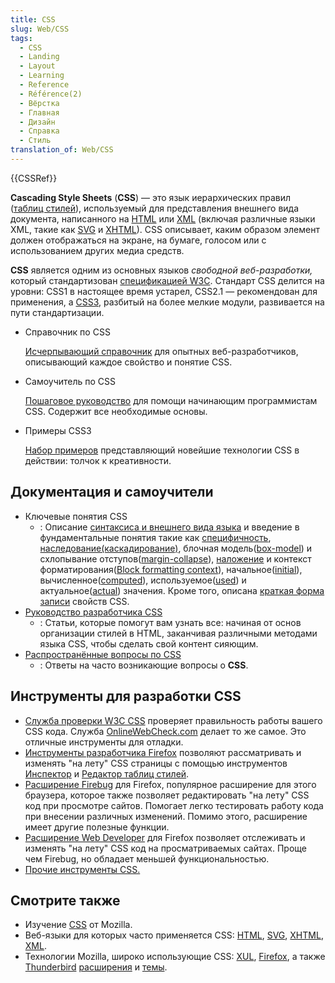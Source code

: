 ```yaml
---
title: CSS
slug: Web/CSS
tags:
  - CSS
  - Landing
  - Layout
  - Learning
  - Reference
  - Référence(2)
  - Вёрстка
  - Главная
  - Дизайн
  - Справка
  - Стиль
translation_of: Web/CSS
---
```


{{CSSRef}}

**Cascading Style Sheets** (**CSS**) — это язык иерархических правил ([таблиц стилей](/ru/docs/DOM/stylesheet)), используемый для представления внешнего вида документа, написанного на [HTML](/ru/docs/HTML) или [XML](/ru/docs/XML) (включая различные языки XML, такие как [SVG](/ru/docs/SVG) и [XHTML](/ru/docs/XHTML)). CSS описывает, каким образом элемент должен отображаться на экране, на бумаге, голосом или с использованием других медиа средств.

**CSS** является одним из основных языков _свободной веб-разработки,_ который стандартизован [спецификацией W3C](http://w3.org/Style/CSS/#specs). Стандарт CSS делится на уровни: CSS1 в настоящее время устарел, CSS2.1 — рекомендован для применения, а [CSS3](/ru/docs/CSS/CSS3), разбитый на более мелкие модули, развивается на пути стандартизации.

- Справочник по CSS

  [Исчерпывающий справочник](/ru/docs/Web/CSS/Reference) для опытных веб-разработчиков, описывающий каждое свойство и понятие CSS.

- Самоучитель по CSS

  [Пошаговое руководство](/Learn/CSS/Introduction_to_CSS) для помощи начинающим программистам CSS. Содержит все необходимые основы.

- Примеры CSS3

  [Набор примеров](/ru/demos/tag/tech:css3) представляющий новейшие технологии CSS в действии: толчок к креативности.

## Документация и самоучители

- Ключевые понятия CSS
  - : Описание [синтаксиса и внешнего вида языка](/ru/docs/CSS/Syntax) и введение в фундаментальные понятия такие как [специфичность](/ru/docs/CSS/Specificity), [наследование(каскадирование)](/ru/docs/CSS/inheritance), блочная модель([box-model](/ru/docs//ru/docs/CSS/box_model)) и схлопывание отступов([margin-collapse](/ru/docs/CSS/margin_collapsing)), [наложение](/ru/docs/CSS/Understanding_z-index/The_stacking_context) и контекст форматирования([Block formatting context](/ru/docs/CSS/block_formatting_context)), начальное([initial](/ru/docs/CSS/initial_value)), вычисленное([computed](/ru/docs/CSS/computed_value)), используемое([used](/ru/docs/CSS/used_value)) и актуальное([actual](/ru/docs/CSS/actual_value)) значения. Кроме того, описана [краткая форма записи](/ru/docs/CSS/Shorthand_properties) свойств CSS.
- [Руководство разработчика CSS](/ru/docs/Web/Guide/CSS)
  - : Статьи, которые помогут вам узнать все: начиная от основ организации стилей в HTML, заканчивая различными методами языка CSS, чтобы сделать свой контент сияющим.
- [Распространённые вопросы по CSS](/ru/docs/Web/CSS/Common_CSS_Questions)
  - : Ответы на часто возникающие вопросы о **CSS**.

## Инструменты для разработки CSS

- [Служба проверки W3C CSS](http://jigsaw.w3.org/css-validator/) проверяет правильность работы вашего CSS кода. Служба [OnlineWebCheck.com](//www.OnlineWebCheck.com/) делает то же самое. Это отличные инструменты для отладки.
- [Инструменты разработчика Firefox](/ru/docs/Tools) позволяют рассматривать и изменять "на лету" CSS страницы с помощью инструментов [Инспектор](/ru/docs/Tools/Page_Inspector) и [Редактор таблиц стилей](/ru/docs/Tools/Style_Editor).
- [Расширение Firebug](https://addons.mozilla.org/ru/firefox/addon/1843) для Firefox, популярное расширение для этого браузера, которое также позволяет редактировать "на лету" CSS код при просмотре сайтов. Помогает легко тестировать работу кода при внесении различных изменений. Помимо этого, расширение имеет другие полезные функции.
- [Расширение Web Developer](https://addons.mozilla.org/ru/firefox/addon/60) для Firefox позволяет отслеживать и изменять "на лету" CSS код на просматриваемых сайтах. Проще чем Firebug, но обладает меньшей функциональностью.
- [Прочие инструменты CSS.](/ru/docs/Web/CSS/Tools)

## Смотрите также

- Изучение [CSS](/ru/docs/Learn/CSS) от Mozilla.
- Веб-языки для которых часто применяется CSS: [HTML](/ru/docs/HTML), [SVG](/ru/docs/Web/SVG), [XHTML](/ru/docs/XHTML), [XML](/ru/docs/XML).
- Технологии Mozilla, широко использующие CSS: [XUL](/ru/docs/Mozilla/Tech/XUL), [Firefox](/ru/Firefox), а также [Thunderbird](/ru/docs/Mozilla/Thunderbird) [расширения](/ru/docs/Extensions) и [темы](/ru/Add-ons/Themes).
